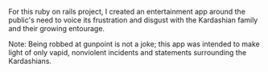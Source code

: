 For this ruby on rails project, I created an entertainment app around the public's need to voice its frustration and disgust with the Kardashian family and their growing entourage. 

Note: Being robbed at gunpoint is not a joke; this app was intended to make light of only vapid, nonviolent incidents and statements surrounding the Kardashians.
